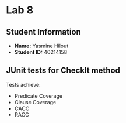 # Lab 8

## Student Information

- **Name:** Yasmine Hilout
- **Student ID:** 40214158

## JUnit tests for CheckIt method

Tests achieve:

- Predicate Coverage
- Clause Coverage
- CACC
- RACC